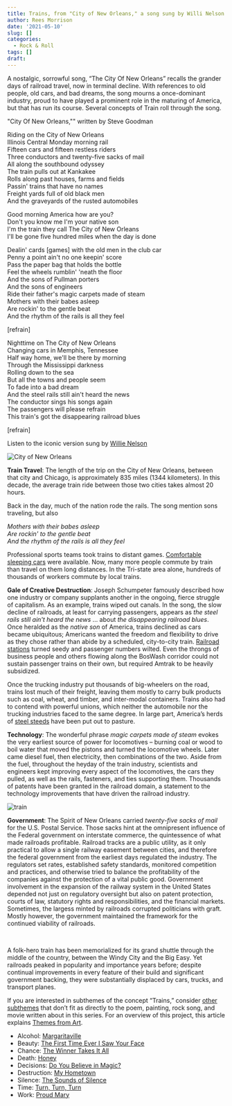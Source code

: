 ```yaml
---
title: Trains, from "City of New Orleans," a song sung by Willi Nelson
author: Rees Morrison
date: '2021-05-10'
slug: []
categories:
  - Rock & Roll
tags: []
draft: 
---
```


A nostalgic, sorrowful song, “The City Of New Orleans” recalls the grander days of railroad travel, now in terminal decline.  With references to old people, old cars, and bad dreams, the song mourns a once-dominant industry, proud to have played a prominent role in the maturing of America, but that has run its course.  Several concepts of Train roll through the song.

<!--more-->

"City Of New Orleans,"" written by Steve Goodman

Riding on the City of New Orleans  
Illinois Central Monday morning rail  
Fifteen cars and fifteen restless riders  
Three conductors and twenty-five sacks of mail  
All along the southbound odyssey  
The train pulls out at Kankakee  
Rolls along past houses, farms and fields  
Passin' trains that have no names  
Freight yards full of old black men  
And the graveyards of the rusted automobiles  

Good morning America how are you?  
Don't you know me I'm your native son  
I'm the train they call The City of New Orleans  
I'll be gone five hundred miles when the day is done  

Dealin' cards [games] with the old men in the club car  
Penny a point ain't no one keepin' score  
Pass the paper bag that holds the bottle  
Feel the wheels rumblin' 'neath the floor  
And the sons of Pullman porters  
And the sons of engineers      
Ride their father's magic carpets made of steam  
Mothers with their babes asleep  
Are rockin' to the gentle beat  
And the rhythm of the rails is all they feel  

[refrain]  

Nighttime on The City of New Orleans  
Changing cars in Memphis, Tennessee  
Half way home, we'll be there by morning  
Through the Mississippi darkness  
Rolling down to the sea  
But all the towns and people seem  
To fade into a bad dream  
And the steel rails still ain't heard the news  
The conductor sings his songs again  
The passengers will please refrain  
This train's got the disappearing railroad blues  

[refrain]  

Listen to the iconic version sung by [Willie Nelson](https://www.youtube.com/watch?v=6XyRdJr4LSc)

![City of New Orleans](/media/TrainsCity.jpg)
 
**Train Travel**:  The length of the trip on the City of New Orleans, between that city and Chicago, is approximately 835 miles (1344 kilometers).  In this decade, the average train ride between those two cities takes almost 20 hours.  

Back in the day, much of the nation rode the rails.  The song mention sons traveling, but also 

*Mothers with their babes asleep*    
*Are rockin' to the gentle beat*    
*And the rhythm of the rails is all they feel*  

Professional sports teams took trains to distant games.  [Comfortable sleeping cars](orient) were available. Now, many more people commute by train than travel on them long distances.  In the Tri-state area alone, hundreds of thousands of workers commute by local trains.

**Gale of Creative Destruction**:  Joseph Schumpeter famously described how one industry or company supplants another in the ongoing, fierce struggle of capitalism.  As an example, trains wiped out canals.  In the song, the slow decline of railroads, at least for carrying passengers, appears as *the steel rails still ain't heard the news* … about *the disappearing railroad blues*.   Once heralded as the *native son* of America, trains declined as cars became ubiquitous; Americans wanted the freedom and flexibility to drive as they chose rather than abide by a scheduled, city-to-city train.  [Railroad stations](Lazare) turned seedy and passenger numbers wilted. Even the throngs of business people and others flowing along the BosWash corridor could not sustain passenger trains on their own, but required Amtrak to be heavily subsidized.  

Once the trucking industry put thousands of big-wheelers on the road, trains lost much of their freight, leaving them mostly to carry bulk products such as coal, wheat, and timber, and inter-modal containers.  Trains also had to contend with powerful unions, which neither the automobile nor the trucking industries faced to the same degree.   In large part, America’s herds of [steel steeds](Dickinson) have been put out to pasture.

**Technology**:  The wonderful phrase *magic carpets made of steam* evokes the very earliest source of power for locomotives – burning coal or wood to boil water that moved the pistons and turned the locomotive wheels.  Later came diesel fuel, then electricity, then combinations of the two.  Aside from the fuel, throughout the heyday of the train industry, scientists and engineers kept improving every aspect of the locomotives, the cars they pulled, as well as the rails, fasteners, and ties supporting them.  Thousands of patents have been granted in the railroad domain, a statement to the technology improvements that have driven the railroad industry. 

![train](/media/TrainsLoco.jpg) 

**Government**:  The Spirit of New Orleans carried *twenty-five sacks of mail* for the U.S. Postal Service.  Those sacks hint at the omnipresent influence of the Federal government on interstate commerce, the quintessence of what made railroads profitable.  Railroad tracks are a public utility, as it only practical to allow a single railway easement between cities, and therefore the federal government from the earliest days regulated the industry.  The regulators set rates, established safety standards, monitored competition and practices, and otherwise tried to balance the profitability of the companies against the protection of a vital public good.  Government involvement in the expansion of the railway system in the United States depended not just on regulatory oversight but also on patent protection, courts of law, statutory rights and responsibilities, and the financial markets.  Sometimes, the largess minted by railroads corrupted politicians with graft.  Mostly however, the government maintained the framework for the continued viability of railroads.

&nbsp;

A folk-hero train has been memorialized for its grand shuttle through the middle of the country, between the Windy City and the Big Easy.  Yet railroads peaked in popularity and importance years before; despite continual improvements in every feature of their build and significant government backing, they were substantially displaced by cars, trucks, and transport planes.

If you are interested in subthemes of the concept “Trains,” consider [other subthemes](Add) that don’t fit as directly to the poem, painting, rock song, and movie written about in this series.  For an overview of this project, this article explains [Themes from Art](http://bit.ly/3sRXopI).

* Alcohol:	[Margaritaville](https://themesfromart.com/post/2021-02-01-alcohol-margaritaville-buffet/alcoholmargarita/)
* Beauty:	[The First Time Ever I Saw Your Face](https://themesfromart.com/post/2021-04-21-beautyflack/beautyflack/)
* Chance:	[The Winner Takes It All](https://themesfromart.com/post/2021-03-14-chancechurch/chancechurch/)
* Death:	[Honey](https://themesfromart.com/post/2021-05-03-death-from-honey-sung-by-bobby-goldsboro/deathhoney/)
* Decisions:	[Do You Believe in Magic?](https://themesfromart.com/post/2021-02-08-decisions-from-do-you-believe-in-magic-a-song-by-the-lovin-spoonful/decisionsmagicspoonful/)
* Destruction:	[My Hometown](https://themesfromart.com/post/2021-02-18-destruction-from-my-hometown-a-rock-ballad-by-bruce-springsteen/destructhometown/)
* Silence:	[The Sounds of Silence](https://themesfromart.com/post/2021-04-08-silencesounds/silencesounds/)
* Time:	[Turn, Turn, Turn](https://themesfromart.com/post/2021-03-08-time-from-turn-turn-turn-by-the-byrds/timeturnturn/)
* Work:	[Proud Mary](https://themesfromart.com/post/2021-02-26-workproud/workproud/)
